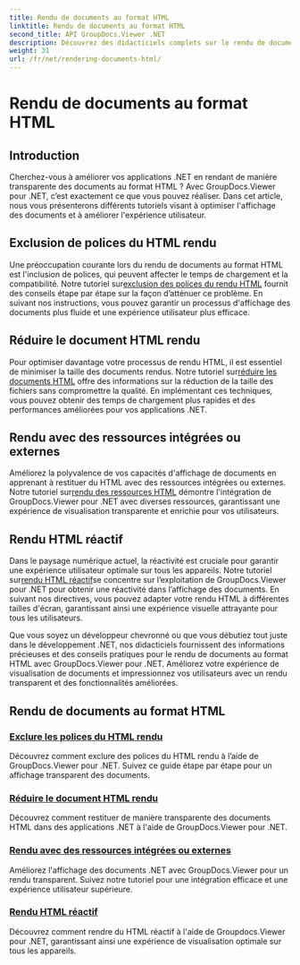 ```yaml
---
title: Rendu de documents au format HTML
linktitle: Rendu de documents au format HTML
second_title: API GroupDocs.Viewer .NET
description: Découvrez des didacticiels complets sur le rendu de documents au format HTML à l'aide de GroupDocs.Viewer pour .NET. Apprenez les techniques d’affichage des documents et d’expérience utilisateur améliorée.
weight: 31
url: /fr/net/rendering-documents-html/
---
```


# Rendu de documents au format HTML


## Introduction

Cherchez-vous à améliorer vos applications .NET en rendant de manière transparente des documents au format HTML ? Avec GroupDocs.Viewer pour .NET, c’est exactement ce que vous pouvez réaliser. Dans cet article, nous vous présenterons différents tutoriels visant à optimiser l'affichage des documents et à améliorer l'expérience utilisateur.

## Exclusion de polices du HTML rendu
 Une préoccupation courante lors du rendu de documents au format HTML est l'inclusion de polices, qui peuvent affecter le temps de chargement et la compatibilité. Notre tutoriel sur[exclusion des polices du rendu HTML](./exclude-fonts-html/) fournit des conseils étape par étape sur la façon d’atténuer ce problème. En suivant nos instructions, vous pouvez garantir un processus d'affichage des documents plus fluide et une expérience utilisateur plus efficace. 

## Réduire le document HTML rendu
Pour optimiser davantage votre processus de rendu HTML, il est essentiel de minimiser la taille des documents rendus. Notre tutoriel sur[réduire les documents HTML](./minify-html/) offre des informations sur la réduction de la taille des fichiers sans compromettre la qualité. En implémentant ces techniques, vous pouvez obtenir des temps de chargement plus rapides et des performances améliorées pour vos applications .NET.

## Rendu avec des ressources intégrées ou externes
 Améliorez la polyvalence de vos capacités d'affichage de documents en apprenant à restituer du HTML avec des ressources intégrées ou externes. Notre tutoriel sur[rendu des ressources HTML](./render-html-resources/) démontre l'intégration de GroupDocs.Viewer pour .NET avec diverses ressources, garantissant une expérience de visualisation transparente et enrichie pour vos utilisateurs.

## Rendu HTML réactif
 Dans le paysage numérique actuel, la réactivité est cruciale pour garantir une expérience utilisateur optimale sur tous les appareils. Notre tutoriel sur[rendu HTML réactif](./render-responsive-html/)se concentre sur l’exploitation de GroupDocs.Viewer pour .NET pour obtenir une réactivité dans l’affichage des documents. En suivant nos directives, vous pouvez adapter votre rendu HTML à différentes tailles d'écran, garantissant ainsi une expérience visuelle attrayante pour tous les utilisateurs.

Que vous soyez un développeur chevronné ou que vous débutiez tout juste dans le développement .NET, nos didacticiels fournissent des informations précieuses et des conseils pratiques pour le rendu de documents au format HTML avec GroupDocs.Viewer pour .NET. Améliorez votre expérience de visualisation de documents et impressionnez vos utilisateurs avec un rendu transparent et des fonctionnalités améliorées.

## Rendu de documents au format HTML
### [Exclure les polices du HTML rendu](./exclude-fonts-html/)
Découvrez comment exclure des polices du HTML rendu à l’aide de GroupDocs.Viewer pour .NET. Suivez ce guide étape par étape pour un affichage transparent des documents.
### [Réduire le document HTML rendu](./minify-html/)
Découvrez comment restituer de manière transparente des documents HTML dans des applications .NET à l'aide de GroupDocs.Viewer pour .NET.
### [Rendu avec des ressources intégrées ou externes](./render-html-resources/)
Améliorez l'affichage des documents .NET avec GroupDocs.Viewer pour un rendu transparent. Suivez notre tutoriel pour une intégration efficace et une expérience utilisateur supérieure.
### [Rendu HTML réactif](./render-responsive-html/)
Découvrez comment rendre du HTML réactif à l'aide de Groupdocs.Viewer pour .NET, garantissant ainsi une expérience de visualisation optimale sur tous les appareils.